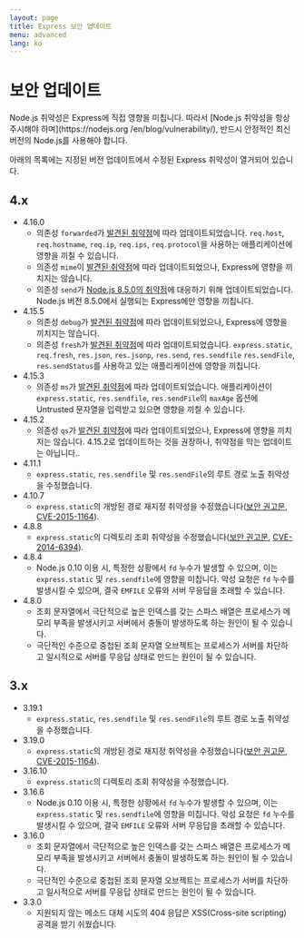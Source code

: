 ```yaml
---
layout: page
title: Express 보안 업데이트
menu: advanced
lang: ko
---
```


# 보안 업데이트

<div class="doc-box doc-notice" markdown="1">
Node.js 취약성은 Express에 직접 영향을 미칩니다. 따라서 [Node.js 취약성을 항상 주시해야 하며](https://nodejs.org
/en/blog/vulnerability/), 반드시 안정적인 최신 버전의 Node.js를 사용해야 합니다.
</div>

아래의 목록에는 지정된 버전 업데이트에서 수정된 Express 취약성이 열거되어 있습니다.

## 4.x

  * 4.16.0
    * 의존성 `forwarded`가 [발견된 취약점](https://npmjs.com/advisories/527)에 따라 업데이트되었습니다. `req.host`, `req.hostname`, `req.ip`, `req.ips`, `req.protocol`을 사용하는 애플리케이션에 영향을 끼칠 수 있습니다.
    * 의존성 `mime`이 [발견된 취약점](https://npmjs.com/advisories/535)에 따라 업데이트되었으나, Express에 영향을 끼치지는 않습니다.
    * 의존성 `send`가 [Node.js 8.5.0의 취약점](https://nodejs.org/en/blog/vulnerability/september-2017-path-validation/)에 대응하기 위해 업데이트되었습니다. Node.js 버전 8.5.0에서 실행되는 Express에만 영향을 끼칩니다.
  * 4.15.5
    * 의존성 `debug`가 [발견된 취약점](https://snyk.io/vuln/npm:debug:20170905)에 따라 업데이트되었으나, Express에 영향을 끼치지는 않습니다.
    * 의존성 `fresh`가 [발견된 취약점](https://npmjs.com/advisories/526)에 따라 업데이트되었습니다. `express.static`, `req.fresh`, `res.json`, `res.jsonp`, `res.send`, `res.sendfile` `res.sendFile`, `res.sendStatus`를 사용하고 있는 애플리케이션에 영향을 끼칩니다.
  * 4.15.3
    * 의존성 `ms`가 [발견된 취약점](https://snyk.io/vuln/npm:ms:20170412)에 따라 업데이트되었습니다. 애플리케이션이 `express.static`, `res.sendfile`, `res.sendFile`의 `maxAge` 옵션에 Untrusted 문자열을 입력받고 있으면 영향을 끼칠 수 있습니다.
  * 4.15.2
    * 의존성 `qs`가 [발견된 취약점](https://snyk.io/vuln/npm:qs:20170213)에 따라 업데이트되었으나, Express에 영향을 끼치지는 않습니다. 4.15.2로 업데이트하는 것을 권장하나, 취약점을 막는 업데이트는 아닙니다..
  * 4.11.1
    * `express.static`, `res.sendfile` 및 `res.sendFile`의 루트 경로 노출 취약성을 수정했습니다.
  * 4.10.7
    * `express.static`의 개방된 경로 재지정 취약성을 수정했습니다([보안 권고문](https://npmjs.com/advisories/35), [CVE-2015-1164](http://cve.mitre.org/cgi-bin/cvename.cgi?name=CVE-2015-1164)).
  * 4.8.8
    * `express.static`의 디렉토리 조회 취약성을 수정했습니다([보안 권고문](http://npmjs.com/advisories/32), [CVE-2014-6394](http://cve.mitre.org/cgi-bin/cvename.cgi?name=CVE-2014-6394)).
  * 4.8.4
    * Node.js 0.10 이용 시, 특정한 상황에서 `fd` 누수가 발생할 수 있으며, 이는 `express.static` 및 `res.sendfile`에 영향을 미칩니다. 악성 요청은 `fd` 누수를 발생시킬 수 있으며, 결국 `EMFILE` 오류와 서버 무응답을 초래할 수 있습니다.
  * 4.8.0
    * 조회 문자열에서 극단적으로 높은 인덱스를 갖는 스파스 배열은 프로세스가 메모리 부족을 발생시키고 서버에서 충돌이 발생하도록 하는 원인이 될 수 있습니다.
    * 극단적인 수준으로 중첩된 조회 문자열 오브젝트는 프로세스가 서버를 차단하고 일시적으로 서버를 무응답 상태로 만드는 원인이 될 수 있습니다.

## 3.x

  * 3.19.1
    * `express.static`, `res.sendfile` 및 `res.sendFile`의 루트 경로 노출 취약성을 수정했습니다.
  * 3.19.0
    * `express.static`의 개방된 경로 재지정 취약성을 수정했습니다([보안 권고문](https://npmjs.com/advisories/35), [CVE-2015-1164](http://cve.mitre.org/cgi-bin/cvename.cgi?name=CVE-2015-1164)).
  * 3.16.10
    * `express.static`의 디렉토리 조회 취약성을 수정했습니다.
  * 3.16.6
    * Node.js 0.10 이용 시, 특정한 상황에서 `fd` 누수가 발생할 수 있으며, 이는 `express.static` 및 `res.sendfile`에 영향을 미칩니다. 악성 요청은 `fd` 누수를 발생시킬 수 있으며, 결국 `EMFILE` 오류와 서버 무응답을 초래할 수 있습니다.
  * 3.16.0
    * 조회 문자열에서 극단적으로 높은 인덱스를 갖는 스파스 배열은 프로세스가 메모리 부족을 발생시키고 서버에서 충돌이 발생하도록 하는 원인이 될 수 있습니다.
    * 극단적인 수준으로 중첩된 조회 문자열 오브젝트는 프로세스가 서버를 차단하고 일시적으로 서버를 무응답 상태로 만드는 원인이 될 수 있습니다.
  * 3.3.0
    * 지원되지 않는 메소드 대체 시도의 404 응답은 XSS(Cross-site scripting) 공격을 받기 쉬웠습니다.
